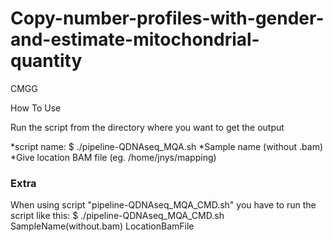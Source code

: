 # Copy-number-profiles-with-gender-and-estimate-mitochondrial-quantity
CMGG

How To Use

Run the script from the directory where you want to get the output

*script name: $ ./pipeline-QDNAseq_MQA.sh
*Sample name (without .bam)
*Give location BAM file (eg. /home/jnys/mapping)

### Extra
When using script "pipeline-QDNAseq_MQA_CMD.sh" you have to run the script like this:
$ ./pipeline-QDNAseq_MQA_CMD.sh SampleName(without.bam)  LocationBamFile
